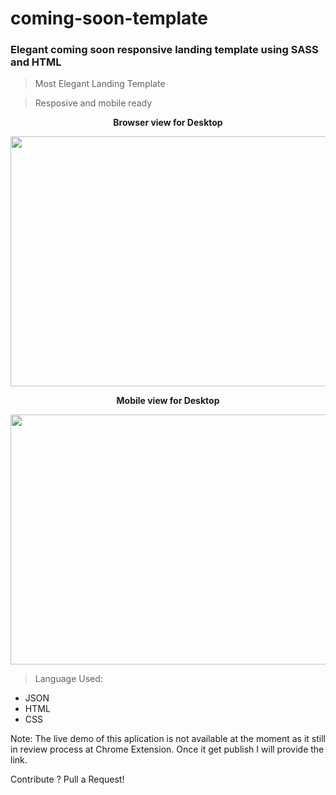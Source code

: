 # coming-soon-template 
### Elegant coming soon responsive landing template using SASS and HTML 



> Most Elegant Landing Template 

> Resposive and mobile ready 

<p align="center"> <b>  Browser view for Desktop  </p> </b>

<p align="center">
  <img width="800" height="400" src="https://www.meghshyam.com/photos/coming_desktop.png">
</p> 


<p align="center"> <b>  Mobile view for Desktop  </p> </b>

<p align="center">
  <img width="800" height="400" src="https://www.meghshyam.com/photos/coming_mobile.png">
</p> 


> Language Used: 

- JSON
- HTML 
- CSS  

Note: The live demo of this aplication is not available at the moment as it still in review process at Chrome Extension. Once it get publish I will provide the link.

Contribute ? Pull a Request! 


